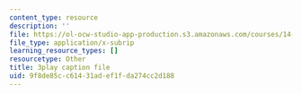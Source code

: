 ```yaml
---
content_type: resource
description: ''
file: https://ol-ocw-studio-app-production.s3.amazonaws.com/courses/14-01sc-principles-of-microeconomics-fall-2011/9f8de85cc61431adef1fda274cc2d188_pmolioUklXI.srt
file_type: application/x-subrip
learning_resource_types: []
resourcetype: Other
title: 3play caption file
uid: 9f8de85c-c614-31ad-ef1f-da274cc2d188
---
```


